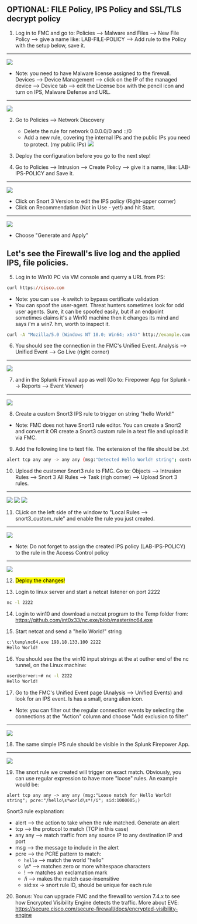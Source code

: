 ## OPTIONAL: FILE Policy, IPS Policy and SSL/TLS decrypt policy

1. Log in to FMC and go to: Policies --> Malware and Files --> New File Policy --> give a name like: LAB-FILE-POLICY --> Add rule to the Policy with the setup below, save it.
---
![](attachments/filepolicy1.png)

- Note: you need to have Malware license assigned to the firewall. Devices --> Device Management --> click on the IP of the managed device --> Device tab --> edit the License box with the pencil icon and turn on IPS, Malware Defense and URL.
---
![](attachments/license2.png)

2.  Go to Policies --> Network Discovery
    - Delete the rule for network 0.0.0.0/0 and ::/0
    - Add a new rule, covering the internal IPs and the public IPs you need to protect. (my public IPs)
    ![](attachments/discovery1.png)

3. Deploy the configuration before you go to the next step!

4. Go to Policies --> Intrusion --> Create Policy --> give it a name, like: LAB-IPS-POLICY and Save it.
---
![](attachments/ips1.png)

- Click on Snort 3 Version to edit the IPS policy (Right-upper corner)
- Click on Recommendation (Not in Use - yet!) and hit Start.
---
![](attachments/recommendation.png)
- Choose "Generate and Apply"

## Let's see the Firewall's live log and the applied IPS, file policies. 

5. Log in to Win10 PC via VM console and querry a URL from PS:

```ps
curl https://cisco.com
```
- Note: you can use -k switch to bypass certificate validation 
- You can spoof the user-agent. Threat hunters sometimes look for odd user agents. Sure, it can be spoofed easily, but if an endpoint sometimes claims it's a Win10 machine then it changes its mind and says i'm a win7. hm, worth to inspect it. 
```cmd
curl -A "Mozilla/5.0 (Windows NT 10.0; Win64; x64)" http://example.com
```

6. You should see the connection in the FMC's Unified Event. Analysis --> Unified Event --> Go Live (right corner)
---
![](attachments/unifiedview_live1.png)

7. and in the Splunk Firewall app as well (Go to: Firepower App for Splunk --> Reports --> Event Viewer)
---
![](attachments/client_traffic1.png)

8. Create a custom Snort3 IPS rule to trigger on string "hello World!"
- Note: FMC does not have Snort3 rule editor. You can create a Snort2 and convert it OR create a Snort3 custom rule in a text file and upload it via FMC. 

9. Add the following line to text file. The extension of the file should be .txt
```bash
alert tcp any any -> any any (msg:"Detected Hello World! string"; content:"Hello World!"; sid:1000004;)
```
10. Upload the customer Snort3 rule to FMC. Go to: Objects --> Intrusion Rules --> Snort 3 All Rules --> Task (righ corner) --> Upload Snort 3 rules. 
---
![](attachments/snort3_upload.png)
![](attachments/snort3_upload2.png)
![](attachments/snort3_upload3.png)

11. CLick on the left side of the window to "Local Rules --> snort3_custom_rule" and enable the rule you just created.
---
![](attachments/snort3_upload4.png)

- Note: Do not forget to assign the created IPS policy (LAB-IPS-POLICY) to the rule in the Access Control policy
---
![](attachments/ips_rule_assign.png)

12. <mark>Deploy the changes!</mark>

13. Login to linux server and start a netcat listener on port 2222
```bash
nc -l 2222
```

14. Login to win10 and download a netcat program to the Temp folder from:
https://github.com/int0x33/nc.exe/blob/master/nc64.exe

15. Start netcat and send a "hello World!" string
```cmd
c:\temp\nc64.exe 198.18.133.100 2222
Hello World!
```

16. You should see the the win10 input strings at the at outher end of the nc tunnel, on the Linux machine:
```bash
user@server:~# nc -l 2222
Hello World!
```
17. Go to the FMC's Unified Event page (Analysis --> Unified Events) and look for an IPS event. Is has a small, orang alien icon. 
- Note: you can filter out the regular connection events by selecting the connections at the "Action" column and choose "Add exclusion to filter"
---
![](attachments/snort3_rule_triggered1.png)

18. The same simple IPS rule should be visible in the Splunk Firepower App.
---
![](attachments/snort3_rule_triggered2.png)

19. The snort rule we created will trigger on exact match. Obviously, you can use regular expression to have more "loose" rules. An example would be:
```snort
alert tcp any any -> any any (msg:"Loose match for Hello World! string"; pcre:"/hello\s*world\s*!/i"; sid:1000005;)
```

Snort3 rule explanation:
- alert --> the action to take when the rule matched. Generate an alert
- tcp --> the protocol to match (TCP in this case)
- any any --> match traffic from any source IP to any destination IP and port
- msg --> the message to include in the alert
- pcre --> the PCRE pattern to match:
    - `hello` --> match the world "hello"
    - \s* --> matches zero or more whitespace characters
    - ! --> matches an exclamation mark
    - /i --> makes the match case-insensitive
    - sid:xx -> snort rule ID, should be unique for each rule

20. Bonus: You can upgrade FMC and the firewall to version 7.4.x to see how Encrypted Visibility Engine detects the traffic. More about EVE: https://secure.cisco.com/secure-firewall/docs/encrypted-visibility-engine